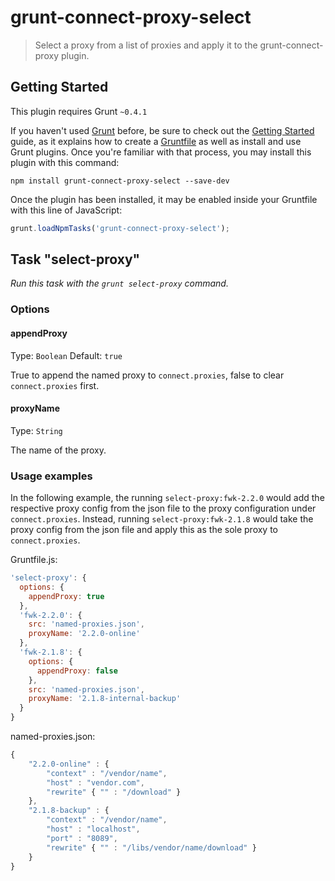 # grunt-connect-proxy-select

> Select a proxy from a list of proxies and apply it to the grunt-connect-proxy plugin.

## Getting Started
This plugin requires Grunt `~0.4.1`

If you haven't used [Grunt](http://gruntjs.com/) before, be sure to check out the [Getting Started](http://gruntjs.com/getting-started) guide, as it explains how to create a [Gruntfile](http://gruntjs.com/sample-gruntfile) as well as install and use Grunt plugins. Once you're familiar with that process, you may install this plugin with this command:

```shell
npm install grunt-connect-proxy-select --save-dev
```

Once the plugin has been installed, it may be enabled inside your Gruntfile with this line of JavaScript:

```js
grunt.loadNpmTasks('grunt-connect-proxy-select');
```

## Task "select-proxy"
_Run this task with the `grunt select-proxy` command._

### Options

#### appendProxy
Type: `Boolean`
Default: `true`

True to append the named proxy to `connect.proxies`, false to clear `connect.proxies` first.

#### proxyName
Type: `String`

The name of the proxy.

### Usage examples

In the following example, the running `select-proxy:fwk-2.2.0` would add the respective proxy config from the json file to the proxy configuration under `connect.proxies`. Instead, running `select-proxy:fwk-2.1.8` would take the proxy config from the json file and apply this as the sole proxy to `connect.proxies`.

Gruntfile.js:
```js
'select-proxy': {
  options: {
    appendProxy: true
  },
  'fwk-2.2.0': {
	src: 'named-proxies.json',
	proxyName: '2.2.0-online'
  },
  'fwk-2.1.8': {
    options: {
	  appendProxy: false
	},
	src: 'named-proxies.json',
	proxyName: '2.1.8-internal-backup'
  }
}
```
named-proxies.json:
```js
{
	"2.2.0-online" : {
		"context" : "/vendor/name",
		"host" : "vendor.com",
		"rewrite" { "" : "/download" }
	},
	"2.1.8-backup" : {
		"context" : "/vendor/name",
		"host" : "localhost",
		"port" : "8089",
		"rewrite" { "" : "/libs/vendor/name/download" }
	}
}
```